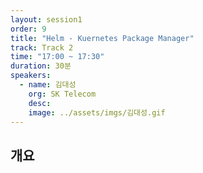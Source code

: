 ```yaml
---
layout: session1
order: 9
title: "Helm - Kuernetes Package Manager"
track: Track 2
time: "17:00 ~ 17:30"
duration: 30분
speakers:
  - name: 김대성
    org: SK Telecom
    desc: 
    image: ../assets/imgs/김대성.gif
---
```


## 개요
